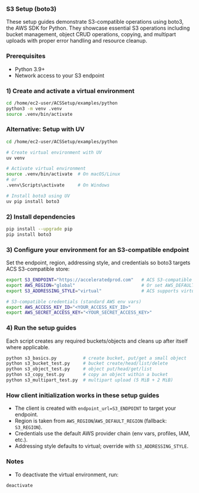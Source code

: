 ### S3 Setup (boto3)

These setup guides demonstrate S3-compatible operations using boto3, the AWS SDK for Python. They showcase essential S3 operations including bucket management, object CRUD operations, copying, and multipart uploads with proper error handling and resource cleanup.

### Prerequisites

- Python 3.9+
- Network access to your S3 endpoint

### 1) Create and activate a virtual environment

```bash
cd /home/ec2-user/ACSSetup/examples/python
python3 -m venv .venv
source .venv/bin/activate
```

### Alternative: Setup with UV

```bash
cd /home/ec2-user/ACSSetup/examples/python

# Create virtual environment with UV
uv venv

# Activate virtual environment
source .venv/bin/activate  # On macOS/Linux
# or
.venv\Scripts\activate     # On Windows

# Install boto3 using UV
uv pip install boto3
```

### 2) Install dependencies

```bash
pip install --upgrade pip
pip install boto3
```

### 3) Configure your environment for an S3-compatible endpoint

Set the endpoint, region, addressing style, and credentials so boto3 targets ACS S3-compatible store:

```bash
export S3_ENDPOINT="https://acceleratedprod.com"   # ACS S3-compatible endpoint URL
export AWS_REGION="global"                         # Or set AWS_DEFAULT_REGION
export S3_ADDRESSING_STYLE="virtual"               # ACS supports virtual addressing only

# S3-compatible credentials (standard AWS env vars)
export AWS_ACCESS_KEY_ID="<YOUR_ACCESS_KEY_ID>"
export AWS_SECRET_ACCESS_KEY="<YOUR_SECRET_ACCESS_KEY>"
```

### 4) Run the setup guides

Each script creates any required buckets/objects and cleans up after itself where applicable.

```bash
python s3_basics.py          # create bucket, put/get a small object
python s3_bucket_test.py     # bucket create/head/list/delete
python s3_object_test.py     # object put/head/get/list
python s3_copy_test.py       # copy an object within a bucket
python s3_multipart_test.py  # multipart upload (5 MiB + 2 MiB)
```

### How client initialization works in these setup guides

- The client is created with `endpoint_url=S3_ENDPOINT` to target your endpoint.
- Region is taken from `AWS_REGION`/`AWS_DEFAULT_REGION` (fallback: `S3_REGION`).
- Credentials use the default AWS provider chain (env vars, profiles, IAM, etc.).
- Addressing style defaults to virtual; override with `S3_ADDRESSING_STYLE`.

### Notes

- To deactivate the virtual environment, run:

```bash
deactivate
```
```
